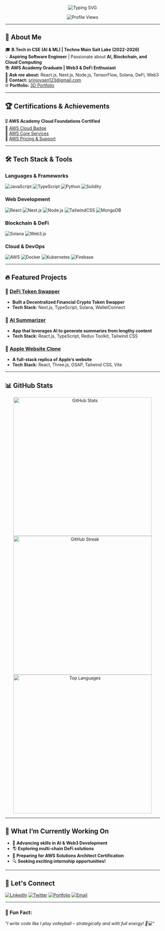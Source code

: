<!-- 🔥 Animated Banner -->
<p align="center">
  <img src="https://readme-typing-svg.herokuapp.com?font=Fira+Code&weight=600&size=24&pause=1000&color=F7A60A&width=600&lines=Hey+there!+I'm+Srinjoy+Sen+Chowdhury+%F0%9F%91%8B;Aspiring+Software+Engineer+%F0%9F%92%BB;Passionate+about+AI+%26+Blockchain+%E2%9A%A1;Building+cool+projects+with+React+%26+Node.js+%F0%9F%9A%80;AWS+Certified+%7C+Cloud+%7C+DeFi+%7C+AI%7C+ML+%F0%9F%92%BB;Open+to+collaborations+%F0%9F%92%AA" alt="Typing SVG" />
</p>

<p align="center">
  <img src="https://komarev.com/ghpvc/?username=Srinjoy-Sen&label=Profile%20Views&color=blue&style=plastic" alt="Profile Views">
</p>

---

## 🚀 **About Me**
🎓 **B.Tech in CSE (AI & ML) | Techno Main Salt Lake (2022-2026)**  
💡 **Aspiring Software Engineer** | Passionate about **AI, Blockchain, and Cloud Computing**  
📚 **AWS Academy Graduate | Web3 & DeFi Enthusiast**  
💬 **Ask me about:** React.js, Next.js, Node.js, TensorFlow, Solana, DeFi, Web3  
📩 **Contact:** srinjoysen123@gmail.com  
🌐 **Portfolio:** [3D Portfolio](https://3-d-portfolio-gamma-six.vercel.app/)  

---

## 🏆 **Certifications & Achievements**
🎖 **AWS Academy Cloud Foundations Certified**  
📜 [AWS Cloud Badge](https://www.credly.com/skills/aws-cloud)  
📜 [AWS Core Services](https://www.credly.com/skills/aws-core-services)  
📜 [AWS Pricing & Support](https://www.credly.com/skills/aws-pricing)  

---

## 🛠️ **Tech Stack & Tools**
### **Languages & Frameworks**
![JavaScript](https://img.shields.io/badge/JavaScript-F7DF1E?style=for-the-badge&logo=javascript&logoColor=black)
![TypeScript](https://img.shields.io/badge/TypeScript-3178C6?style=for-the-badge&logo=typescript&logoColor=white)
![Python](https://img.shields.io/badge/Python-3776AB?style=for-the-badge&logo=python&logoColor=white)
![Solidity](https://img.shields.io/badge/Solidity-363636?style=for-the-badge&logo=solidity&logoColor=white)

### **Web Development**
![React](https://img.shields.io/badge/React-20232A?style=for-the-badge&logo=react&logoColor=61DAFB)
![Next.js](https://img.shields.io/badge/Next.js-000000?style=for-the-badge&logo=nextdotjs&logoColor=white)
![Node.js](https://img.shields.io/badge/Node.js-339933?style=for-the-badge&logo=nodedotjs&logoColor=white)
![TailwindCSS](https://img.shields.io/badge/TailwindCSS-38B2AC?style=for-the-badge&logo=tailwind-css&logoColor=white)
![MongoDB](https://img.shields.io/badge/MongoDB-47A248?style=for-the-badge&logo=mongodb&logoColor=white)

### **Blockchain & DeFi**
![Solana](https://img.shields.io/badge/Solana-3CB371?style=for-the-badge&logo=solana&logoColor=white)
![Web3.js](https://img.shields.io/badge/Web3.js-F16822?style=for-the-badge&logo=web3.js&logoColor=white)

### **Cloud & DevOps**
![AWS](https://img.shields.io/badge/AWS-FF9900?style=for-the-badge&logo=amazon-aws&logoColor=white)
![Docker](https://img.shields.io/badge/Docker-2496ED?style=for-the-badge&logo=docker&logoColor=white)
![Kubernetes](https://img.shields.io/badge/Kubernetes-326CE5?style=for-the-badge&logo=kubernetes&logoColor=white)
![Firebase](https://img.shields.io/badge/Firebase-FFCA28?style=for-the-badge&logo=firebase&logoColor=black)

---

## 🔥 **Featured Projects**
### 🏦 [DeFi Token Swapper](https://defi-token-swapping-app.vercel.app/)
- **Built a Decentralized Financial Crypto Token Swapper**
- **Tech Stack:** Next.js, TypeScript, Solana, WalletConnect

### 🤖 [AI Summarizer](https://project-ai-summarizer-red.vercel.app/)
- **App that leverages AI to generate summaries from lengthy content**
- **Tech Stack:** React.js, TypeScript, Redux Toolkit, Tailwind CSS

### 🍏 [Apple Website Clone](https://iphonesrinjoysen.vercel.app/)
- **A full-stack replica of Apple’s website**
- **Tech Stack:** React, Three.js, GSAP, Tailwind CSS, Vite

---

## 📊 **GitHub Stats**
<p align="center">
  <img src="https://github-readme-stats.vercel.app/api?username=AllMiightLegend&show_icons=true&theme=radical" alt="GitHub Stats" width="450px"/>
  <img src="https://github-readme-streak-stats.herokuapp.com/?user=AllMiightLegend&theme=radical" alt="GitHub Streak" width="450px"/>
  <img src="https://github-readme-stats.vercel.app/api/top-langs/?username=AllMiightLegend&layout=compact&theme=radical" alt="Top Languages" width="450px"/>
</p>

---

## 🎯 **What I’m Currently Working On**
- 🚀 **Advancing skills in AI & Web3 Development**
- 🌎 **Exploring multi-chain DeFi solutions**
- 📜 **Preparing for AWS Solutions Architect Certification**
- 🔍 **Seeking exciting internship opportunities!**

---

## 🤝 **Let's Connect**
[![LinkedIn](https://img.shields.io/badge/LinkedIn-0A66C2?style=for-the-badge&logo=linkedin&logoColor=white)](https://www.linkedin.com/in/srinjoy-sen-chowdhury-90959a249/)
[![Twitter](https://img.shields.io/badge/Twitter-1DA1F2?style=for-the-badge&logo=twitter&logoColor=white)](https://x.com/Srinjoy_SDE)
[![Portfolio](https://img.shields.io/badge/Portfolio-000000?style=for-the-badge&logo=vercel&logoColor=white)](https://3-d-portfolio-gamma-six.vercel.app/)
[![Email](https://img.shields.io/badge/Email-srinjoysen123@gmail.com-red?style=for-the-badge&logo=gmail&logoColor=white)](mailto:srinjoysen123@gmail.com)

---

### 🎵 **Fun Fact:**
_"I write code like I play volleyball – strategically and with full energy! 🏐💻"_

